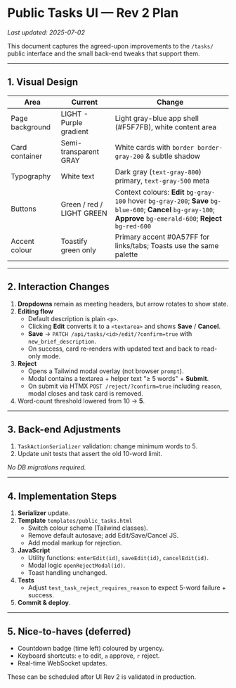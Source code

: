 # Public Tasks UI — Rev 2 Plan

_Last updated: 2025-07-02_

This document captures the agreed-upon improvements to the `/tasks/` public interface and the small back-end tweaks that support them.

---
## 1. Visual Design

| Area | Current | Change |
|------|---------|--------|
| Page background | LIGHT - Purple gradient | Light gray-blue app shell (#F5F7FB), white content area |
| Card container | Semi-transparent GRAY | White cards with `border border-gray-200` & subtle shadow |
| Typography | White text | Dark gray (`text-gray-800`) primary, `text-gray-500` meta |
| Buttons | Green / red / LIGHT GREEN | Context colours: **Edit** `bg-gray-100` hover `bg-gray-200`; **Save** `bg-blue-600`; **Cancel** `bg-gray-100`; **Approve** `bg-emerald-600`; **Reject** `bg-red-600` |
| Accent colour | Toastify green only | Primary accent #0A57FF for links/tabs; Toasts use the same palette |

---
## 2. Interaction Changes

1. **Dropdowns** remain as meeting headers, but arrow rotates to show state.
2. **Editing flow**
   * Default description is plain `<p>`.
   * Clicking **Edit** converts it to a `<textarea>` and shows **Save** / **Cancel**.
   * **Save** → `PATCH /api/tasks/<id>/edit/?confirm=true` with `new_brief_description`.
   * On success, card re-renders with updated text and back to read-only mode.
3. **Reject**
   * Opens a Tailwind modal overlay (not browser `prompt`).
   * Modal contains a textarea + helper text "≥ 5 words" + **Submit**.
   * On submit via HTMX `POST /reject/?confirm=true` including `reason`, modal closes and task card is removed.
4. Word-count threshold lowered from 10 → **5**.

---
## 3. Back-end Adjustments

1. `TaskActionSerializer` validation: change minimum words to 5.
2. Update unit tests that assert the old 10-word limit.

_No DB migrations required._

---
## 4. Implementation Steps

1. **Serializer** update.
2. **Template** `templates/public_tasks.html`
   * Switch colour scheme (Tailwind classes).
   * Remove default autosave; add Edit/Save/Cancel JS.
   * Add modal markup for rejection.
3. **JavaScript**
   * Utility functions: `enterEdit(id)`, `saveEdit(id)`, `cancelEdit(id)`.
   * Modal logic `openRejectModal(id)`.
   * Toast handling unchanged.
4. **Tests**
   * Adjust `test_task_reject_requires_reason` to expect 5-word failure + success.
5. **Commit & deploy**.

---
## 5. Nice-to-haves (deferred)

* Countdown badge (time left) coloured by urgency.
* Keyboard shortcuts: `e` to edit, `a` approve, `r` reject.
* Real-time WebSocket updates.

These can be scheduled after UI Rev 2 is validated in production. 